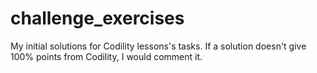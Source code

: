 # challenge_exercises
My initial solutions for Codility lessons's tasks. If a solution doesn't give 100% points from Codility, I would comment it.
